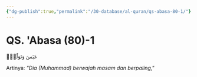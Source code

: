 ```yaml
---
{"dg-publish":true,"permalink":"/30-database/al-quran/qs-abasa-80-1/"}
---
```



# QS. 'Abasa (80)-1
عَبَسَ وَتَوَلّٰىٓۙ

Artinya: *"Dia (Muhammad) berwajah masam dan berpaling,"*
